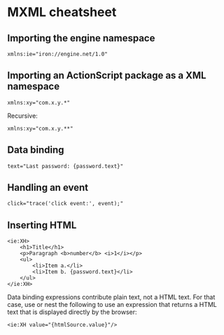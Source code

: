 # MXML cheatsheet

## Importing the engine namespace

`xmlns:ie="iron://engine.net/1.0"`

## Importing an ActionScript package as a XML namespace

`xmlns:xy="com.x.y.*"`

Recursive:

`xmlns:xy="com.x.y.**"`

## Data binding

`text="Last password: {password.text}"`

## Handling an event

`click="trace('click event:', event);"`

## Inserting HTML

```mxml
<ie:XH>
    <h1>Title</h1>
    <p>Paragraph <b>number</b> <i>1</i></p>
    <ul>
        <li>Item a.</li>
        <li>Item b. {password.text}</li>
    </ul>
</ie:XH>
```

Data binding expressions contribute plain text, not a HTML text. For that case, use or nest the following to use an expression that returns a HTML text that is displayed directly by the browser:

```mxml
<ie:XH value="{htmlSource.value}"/>
```